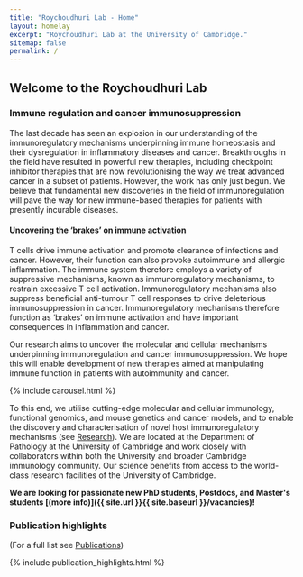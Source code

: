 ```yaml
---
title: "Roychoudhuri Lab - Home"
layout: homelay
excerpt: "Roychoudhuri Lab at the University of Cambridge."
sitemap: false
permalink: /
---
```


## Welcome to the Roychoudhuri Lab

### Immune regulation and cancer immunosuppression

The last decade has seen an explosion in our understanding of the immunoregulatory mechanisms underpinning immune homeostasis and their dysregulation in inflammatory diseases and cancer. Breakthroughs in the field have resulted in powerful new therapies, including checkpoint inhibitor therapies that are now revolutionising the way we treat advanced cancer in a subset of patients. However, the work has only just begun. We believe that fundamental new discoveries in the field of immunoregulation will pave the way for new immune-based therapies for patients with presently incurable diseases.

#### Uncovering the ‘brakes’ on immune activation
T cells drive immune activation and promote clearance of infections and cancer. However, their function can also provoke autoimmune and allergic inflammation. The immune system therefore employs a variety of suppressive mechanisms, known as immunoregulatory mechanisms, to restrain excessive T cell activation. Immunoregulatory mechanisms also suppress beneficial anti-tumour T cell responses to drive deleterious immunosuppression in cancer. Immunoregulatory mechanisms therefore function as ‘brakes’ on immune activation and have important consequences in inflammation and cancer.

Our research aims to uncover the molecular and cellular mechanisms underpinning immunoregulation and cancer immunosuppression. We hope this will enable development of new therapies aimed at manipulating immune function in patients with autoimmunity and cancer.

{% include carousel.html %}

To this end, we utilise cutting-edge molecular and cellular immunology, functional genomics, and mouse genetics and cancer models, and to enable the discovery and characterisation of novel host immunoregulatory mechanisms (see [Research](research)). We are located at the Department of Pathology at the University of Cambridge and work closely with collaborators within both the University and broader Cambridge immunology community. Our science benefits from access to the world-class research facilities of the University of Cambridge.


 **We are looking for passionate new PhD students, Postdocs, and Master's students [(more info)]({{ site.url }}{{ site.baseurl }}/vacancies)!**

### Publication highlights
(For a full list see [Publications](publications))

{% include publication_highlights.html %}

<p> &nbsp; </p>

